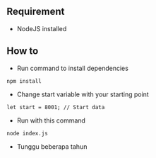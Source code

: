 ## Requirement

- NodeJS installed

## How to

- Run command to install dependencies

```
npm install
```

- Change start variable with your starting point

```
let start = 8001; // Start data
```

- Run with this command

```
node index.js
```

- Tunggu beberapa tahun

